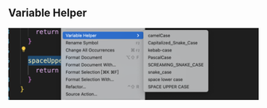 ## Variable Helper

![demo](https://github.com/qiuzongyuan/variable-helper/blob/main/images/demo.png)